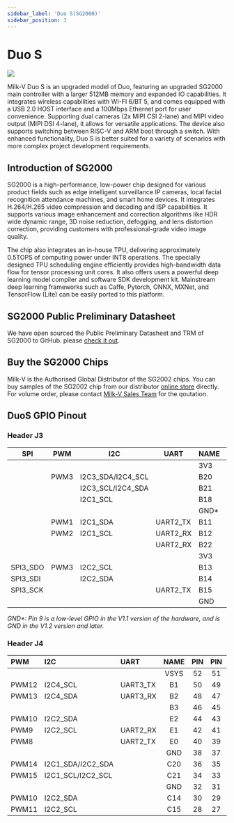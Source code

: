 ```yaml
---
sidebar_label: 'Duo S(SG2000)'
sidebar_position: 3
---
```


# Duo S

<Image src='/docs/duo/duos-x1.0.webp' maxWidth='70%' align='center' />

Milk-V Duo S is an upgraded model of Duo, featuring an upgraded SG2000 main controller with a larger 512MB memory and expanded IO capabilities. It integrates wireless capabilities with WI-FI 6/BT 5, and comes equipped with a USB 2.0 HOST interface and a 100Mbps Ethernet port for user convenience. Supporting dual cameras (2x MIPI CSI 2-lane) and MIPI video output (MIPI DSI 4-lane), it allows for versatile applications. The device also supports switching between RISC-V and ARM boot through a switch. With enhanced functionality, Duo S is better suited for a variety of scenarios with more complex project development requirements.

## Introduction of SG2000

SG2000 is a high-performance, low-power chip designed for various product fields such as edge intelligent surveillance IP cameras, local facial recognition attendance machines, and smart home devices. It integrates H.264/H.265 video compression and decoding and ISP capabilities. It supports various image enhancement and correction algorithms like HDR wide dynamic range, 3D noise reduction, defogging, and lens distortion correction, providing customers with professional-grade video image quality.

The chip also integrates an in-house TPU, delivering approximately 0.5TOPS of computing power under INT8 operations. The specially designed TPU scheduling engine efficiently provides high-bandwidth data flow for tensor processing unit cores. It also offers users a powerful deep learning model compiler and software SDK development kit. Mainstream deep learning frameworks such as Caffe, Pytorch, ONNX, MXNet, and TensorFlow (Lite) can be easily ported to this platform.

## SG2000 Public Preliminary Datasheet

We have open sourced the Public Preliminary Datasheet and TRM of SG2000 to GitHub. please [check it out](https://github.com/milkv-duo/duo-files/tree/main/duo-s/datasheet).

## Buy the SG2000 Chips

Milk-V is the Authorised Global Distributor of the SG2002 chips. You can buy samples of the SG2002 chip from our distributor [online store](https://arace.tech/products/sophon-cv1800b-5pcs) directly. For volume order, please contact [Milk-V Sales Team](mailto:sales@milkv.io) for the qoutation.

## DuoS GPIO Pinout

### Header J3

<div className='gpio_style'>

| SPI      | PWM  | I2C               | UART     | NAME  | PIN                              | PIN                             | NAME | UART               | PWM  | SPI     | JTAG      |
|----------|------|-------------------|----------|-------|:--------------------------------:|:-------------------------------:|------|--------------------|------|---------|-----------|
|          |      |                   |          | 3V3   | <div className='orange'>1</div>  | <div className='red'>2</div>    | VSYS |                    |      |         |           |
|          | PWM3 | I2C3_SDA/I2C4_SCL |          | B20   | <div className='green'>3</div>   | <div className='red'>4</div>    | VSYS |                    |      |         |           |
|          |      | I2C3_SCL/I2C4_SDA |          | B21   | <div className='green'>5</div>   | <div className='black'>6</div>  | GND  |                    |      |         |           |
|          |      | I2C1_SCL          |          | B18   | <div className='green'>7</div>   | <div className='green'>8</div>  | A16  | UART0_TX/UART1_TX  | PWM4 |         |           |
|          |      |                   |          | GND\* | <div className='black'>9</div>   | <div className='green'>10</div> | A17  | UART0_RX/UART1_RX  | PWM5 |         |           |
|          | PWM1 | I2C1_SDA          | UART2_TX | B11   | <div className='green'>11</div>  | <div className='green'>12</div> | B19  | UART2_TX           | PWM2 |         |           |
|          | PWM2 | I2C1_SCL          | UART2_RX | B12   | <div className='green'>13</div>  | <div className='black'>14</div> | GND  |                    |      |         |           |
|          |      |                   | UART2_RX | B22   | <div className='green'>15</div>  | <div className='green'>16</div> | A20  |                    |      |         | JTAG_TRST |
|          |      |                   |          | 3V3   | <div className='orange'>17</div> | <div className='green'>18</div> | A19  | UART1_TX/UART1_RTS | PWM7 |         | JTAG_TMS  |
| SPI3_SDO | PWM3 | I2C2_SCL          |          | B13   | <div className='green'>19</div>  | <div className='black'>20</div> | GND  |                    |      |         |           |
| SPI3_SDI |      | I2C2_SDA          |          | B14   | <div className='green'>21</div>  | <div className='green'>22</div> | A18  | UART1_RX/UART1_CTS | PWM6 |         | JTAG_TCK  |
| SPI3_SCK |      |                   | UART2_TX | B15   | <div className='green'>23</div>  | <div className='green'>24</div> | B16  | UART2_RX           |      | SPI3_CS |           |
|          |      |                   |          | GND   | <div className='black'>25</div>  | <div className='green'>26</div> | A28  | UART2_TX/UART1_TX  |      |         |           |


</div>

*GND\*: Pin 9 is a low-level GPIO in the V1.1 version of the hardware, and is GND in the V1.2 version and later.*

### Header J4

<div className='gpio_style'>

| PWM   | I2C               | UART     | NAME | PIN                             | PIN                              | NAME        | I2C      | PWM   | SD      | SPI       |
|:------|:------------------|:---------|:----:|:-------------------------------:|:--------------------------------:|:-----------:|:---------|:------|:--------|:----------|
|       |                   |          | VSYS | <div className='red'>52</div>   | <div className='blue'>51</div>   | AUDIO_OUT_R |          |       |         |           |
| PWM12 | I2C4_SCL          | UART3_TX | B1   | <div className='green'>50</div> | <div className='blue'>49</div>   | AUDIO_OUT_L |          |       |         |           |
| PWM13 | I2C4_SDA          | UART3_RX | B2   | <div className='green'>48</div> | <div className='blue'>47</div>   | AUDIO_IN_R  |          |       |         |           |
|       |                   |          | B3   | <div className='green'>46</div> | <div className='blue'>45</div>   | AUDIO_IN_L  |          |       |         |           |
| PWM10 | I2C2_SDA          |          | E2   | <div className='green'>44</div> | <div className='orange'>43</div> | 3V3         |          |       |         |           |
| PWM9  | I2C2_SCL          | UART2_RX | E1   | <div className='green'>42</div> | <div className='green'>41</div>  | C18         | I2C1_SDA | PWM12 | SD1_CLK |           |
| PWM8  |                   | UART2_TX | E0   | <div className='green'>40</div> | <div className='green'>39</div>  | C19         | I2C1_SCL | PWM13 | SD1_CMD |           |
|       |                   |          | GND  | <div className='black'>38</div> | <div className='black'>37</div>  | GND         |          |       |         |           |
| PWM14 | I2C1_SDA/I2C2_SDA |          | C20  | <div className='green'>36</div> | <div className='green'>35</div>  | C16         | I2C1_SDA | PWM8  | SD1_D2  | SPI0_SCK  |
| PWM15 | I2C1_SCL/I2C2_SCL |          | C21  | <div className='green'>34</div> | <div className='green'>33</div>  | C17         | I2C1_SCL | PWM9  | SD1_D3  | SPI0_CS_X |
|       |                   |          | GND  | <div className='black'>32</div> | <div className='black'>31</div>  | GND         |          |       |         |           |
| PWM10 | I2C2_SDA          |          | C14  | <div className='green'>30</div> | <div className='green'>29</div>  | C12         |          | PWM14 |         |           |
| PWM11 | I2C2_SCL          |          | C15  | <div className='green'>28</div> | <div className='green'>27</div>  | C13         |          | PWM15 |         |           |

</div>
